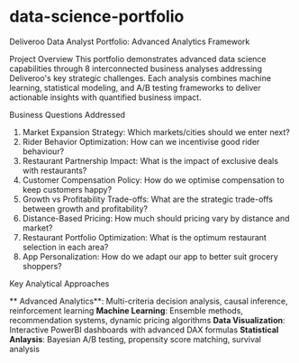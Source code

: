 # data-science-portfolio
Deliveroo Data Analyst Portfolio: Advanced Analytics Framework

Project Overview
This portfolio demonstrates advanced data science capabilities through 8 interconnected business analyses addressing Deliveroo's key strategic challenges. Each analysis combines machine learning, statistical modeling, and A/B testing frameworks to deliver actionable insights with quantified business impact.


Business Questions Addressed

1. Market Expansion Strategy: Which markets/cities should we enter next?
2. Rider Behavior Optimization: How can we incentivise good rider behaviour?
3. Restaurant Partnership Impact: What is the impact of exclusive deals with restaurants?
4. Customer Compensation Policy: How do we optimise compensation to keep customers happy?
5. Growth vs Profitability Trade-offs: What are the strategic trade-offs between growth and profitability?
6. Distance-Based Pricing: How much should pricing vary by distance and market?
7. Restaurant Portfolio Optimization: What is the optimum restaurant selection in each area?
8. App Personalization: How do we adapt our app to better suit grocery shoppers?

Key Analytical Approaches 

** Advanced Analytics**: Multi-criteria decision analysis, causal inference, reinforcement learning
**Machine Learning**: Ensemble methods, recommendation systems, dynamic pricing algorithms
**Data Visualization**: Interactive PowerBI dashboards with advanced DAX formulas
**Statistical Anlaysis**: Bayesian A/B testing, propensity score matching, survival analysis


